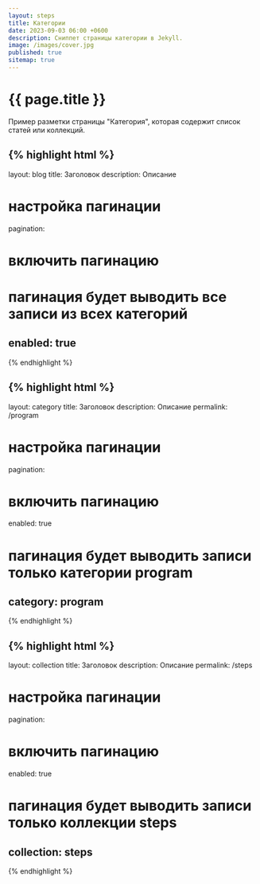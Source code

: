 ```yaml
---
layout: steps
title: Категории
date: 2023-09-03 06:00 +0600
description: Сниппет страницы категории в Jekyll.
image: /images/cover.jpg
published: true
sitemap: true
---
```


# {{ page.title }}

Пример разметки страницы "Категория", которая содержит список статей или коллекций.

{% highlight html %}
---
layout: blog
title: Заголовок
description: Описание

# настройка пагинации
pagination:
  # включить пагинацию
  # пагинация будет выводить все записи из всех категорий
  enabled: true
---
{% endhighlight %}

{% highlight html %}
---
layout: category
title: Заголовок
description: Описание
permalink: /program

# настройка пагинации
pagination:
  # включить пагинацию
  enabled: true

  # пагинация будет выводить записи только категории program
  category: program
---
{% endhighlight %}

{% highlight html %}
---
layout: collection
title: Заголовок
description: Описание
permalink: /steps

# настройка пагинации
pagination:
  # включить пагинацию
  enabled: true

  # пагинация будет выводить записи только коллекции steps
  collection: steps
---
{% endhighlight %}
